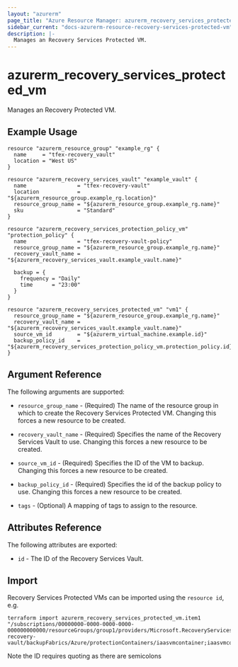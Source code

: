 ```yaml
---
layout: "azurerm"
page_title: "Azure Resource Manager: azurerm_recovery_services_protected_vm"
sidebar_current: "docs-azurerm-resource-recovery-services-protected-vm"
description: |-
  Manages an Recovery Services Protected VM.
---
```


# azurerm_recovery_services_protected_vm

Manages an Recovery Protected VM.

## Example Usage

```hcl
resource "azurerm_resource_group" "example_rg" {
  name     = "tfex-recovery_vault"
  location = "West US"
}

resource "azurerm_recovery_services_vault" "example_vault" {
  name                = "tfex-recovery-vault"
  location            = "${azurerm_resource_group.example_rg.location}"
  resource_group_name = "${azurerm_resource_group.example_rg.name}"
  sku                 = "Standard"
}

resource "azurerm_recovery_services_protection_policy_vm" "protection_policy" {
  name                = "tfex-recovery-vault-policy"
  resource_group_name = "${azurerm_resource_group.example_rg.name}"
  recovery_vault_name = "${azurerm_recovery_services_vault.example_vault.name}"

  backup = {
    frequency = "Daily"
    time      = "23:00"
  }
}

resource "azurerm_recovery_services_protected_vm" "vm1" {
  resource_group_name = "${azurerm_resource_group.example_rg.name}"
  recovery_vault_name = "${azurerm_recovery_services_vault.example_vault.name}"
  source_vm_id        = "${azurerm_virtual_machine.example.id}"
  backup_policy_id    = "${azurerm_recovery_services_protection_policy_vm.protection_policy.id}"
}
```

## Argument Reference

The following arguments are supported:

* `resource_group_name` - (Required) The name of the resource group in which to create the Recovery Services Protected VM. Changing this forces a new resource to be created.

* `recovery_vault_name` - (Required) Specifies the name of the Recovery Services Vault to use. Changing this forces a new resource to be created.

* `source_vm_id` - (Required) Specifies the ID of the VM to backup. Changing this forces a new resource to be created.

* `backup_policy_id` - (Required) Specifies the id of the backup policy to use. Changing this forces a new resource to be created.

* `tags` - (Optional) A mapping of tags to assign to the resource.

## Attributes Reference

The following attributes are exported:

* `id` - The ID of the Recovery Services Vault.

## Import

Recovery Services Protected VMs can be imported using the `resource id`, e.g.

```shell
terraform import azurerm_recovery_services_protected_vm.item1 "/subscriptions/00000000-0000-0000-0000-000000000000/resourceGroups/group1/providers/Microsoft.RecoveryServices/vaults/example-recovery-vault/backupFabrics/Azure/protectionContainers/iaasvmcontainer;iaasvmcontainerv2;group1;vm1/protectedItems/vm;iaasvmcontainerv2;group1;vm1"
```

Note the ID requires quoting as there are semicolons
 
